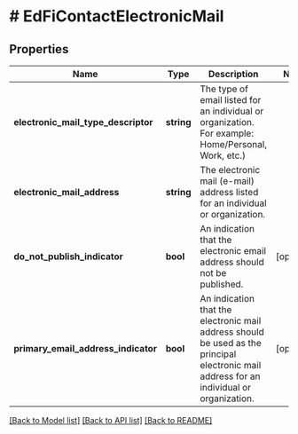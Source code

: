 # # EdFiContactElectronicMail

## Properties

Name | Type | Description | Notes
------------ | ------------- | ------------- | -------------
**electronic_mail_type_descriptor** | **string** | The type of email listed for an individual or organization. For example: Home/Personal, Work, etc.) |
**electronic_mail_address** | **string** | The electronic mail (e-mail) address listed for an individual or organization. |
**do_not_publish_indicator** | **bool** | An indication that the electronic email address should not be published. | [optional]
**primary_email_address_indicator** | **bool** | An indication that the electronic mail address should be used as the principal electronic mail address for an individual or organization. | [optional]

[[Back to Model list]](../../README.md#models) [[Back to API list]](../../README.md#endpoints) [[Back to README]](../../README.md)
